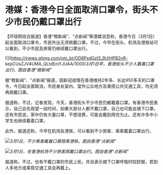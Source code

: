 # 港媒：香港今日全面取消口罩令，街头不少市民仍戴口罩出行

【环球网综合报道】香港“橙新闻”、“点新闻”等港媒消息称，香港今日（3月1日）起全面取消口罩令，市民外出无须佩戴口罩。不过，今早在街头、机场及港铁站可以看到，不少市民及旅客仍继续戴口罩出行。

![](https://inews.gtimg.com/om_bt/OD8PxdGzI3_9UIHPB2nR-
kepCUsZJV4UMA_QLtdEniYJUAA/1000)_3月1日早，香港街头不少人戴着口罩出行。图自香港“橙新闻”_

据“橙新闻”、“点新闻”报道，因新冠疫情在香港维持2年多、长达950多天的口罩令，今日起全面取消，市民身处室内、室外公众地方及乘搭公共交通工具，均无须再佩戴口罩。

报道称，不过，记者发现，今天，香港街头不少市民仍都戴着口罩。有香港市民表示，自己会先观望一段时间，如果大部分人都不戴口罩，自己也可能会摘下口罩。还有市民说，家中仍有大量口罩，不想浪费，可能会戴到用完为止。还有许多中小学生也继续戴着口罩。

此外，报道还称，今早在机场及港铁，可以看到不少旅客、乘客戴着口罩出行。

![](https://inews.gtimg.com/om_bt/OllgxoxUf5Qewb7c5VOFOOSnysyjYIWH7A8msQ4QE2QTsAA/1000)_3月1日，不少乘客戴着口罩搭乘港铁。图自香港“点新闻”_

![](https://inews.gtimg.com/om_bt/Oq5UJFncA2gkIbgnXuM8WbmAlAVWBtc2wijrWAWbjVsYsAA/1000)_3月1日，在香港机场不少旅客佩戴口罩出行。图自香港“点新闻”_

报道称，不过，也有不戴口罩的市民上街，并且表示摘下口罩呼吸时较舒服，若到人多地方或乘搭交通工具会再戴上。

